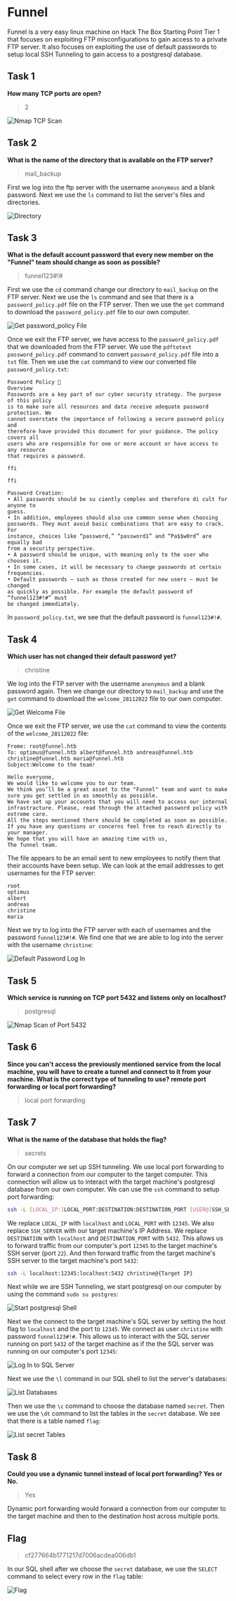 # Funnel

Funnel is a very easy linux machine on Hack The Box Starting Point Tier 1 that focuses on exploiting FTP misconfigurations to gain access to a private FTP server. It also focuses on exploiting the use of default passwords to setup local SSH Tunneling to gain access to a postgresql database.

## Task 1

**How many TCP ports are open?**

> 2

![Nmap TCP Scan](nmap.png)

## Task 2

**What is the name of the directory that is available on the FTP server?**

> mail_backup

First we log into the ftp server with the username `anonymous` and a blank password. Next we use the `ls` command to list the server's files and directories.

![Directory](directory.png)

## Task 3

**What is the default account password that every new member on the "Funnel" team should change as soon as possible?**

> funnel123#!#

First we use the `cd` command change our directory to `mail_backup` on the FTP server. Next we use the `ls` command and see that there is a `password_policy.pdf` file on the FTP server. Then we use the `get` command to download the `password_policy.pdf` file to our own computer.

![Get password_policy File](file_transfer.png)

Once we exit the FTP server, we have access to the `password_policy.pdf` that we downloaded from the FTP server. We use the `pdftotext password_policy.pdf` command to convert `password_policy.pdf` file into a `txt` file. Then we use the `cat` command to view our converted file `password_policy.txt`:

```
Password Policy 🔐
Overview
Passwords are a key part of our cyber security strategy. The purpose of this policy
is to make sure all resources and data receive adequate password protection. We
cannot overstate the importance of following a secure password policy and
therefore have provided this document for your guidance. The policy covers all
users who are responsible for one or more account or have access to any resource
that requires a password.

ffi

ffi

Password Creation:
• All passwords should be su ciently complex and therefore di cult for anyone to
guess.
• In addition, employees should also use common sense when choosing
passwords. They must avoid basic combinations that are easy to crack. For
instance, choices like “password,” “password1” and “Pa$$w0rd” are equally bad
from a security perspective.
• A password should be unique, with meaning only to the user who chooses it.
• In some cases, it will be necessary to change passwords at certain frequencies.
• Default passwords — such as those created for new users — must be changed
as quickly as possible. For example the default password of “funnel123#!#” must
be changed immediately.
```

In `password_policy.txt`, we see that the default password is `funnel123#!#`.

## Task 4

**Which user has not changed their default password yet?**

> christine

We log into the FTP server with the username `anonymous` and a blank password again. Then we change our directory to `mail_backup` and use the `get` command to download the `welcome_28112022` file to our own computer.

![Get Welcome File](file_transfer2.png)

Once we exit the FTP server, we use the `cat` command to view the contents of the `welcome_28112022` file:

```
Frome: root@funnel.htb
To: optimus@funnel.htb albert@funnel.htb andreas@funnel.htb christine@funnel.htb maria@funnel.htb
Subject:Welcome to the team!

Hello everyone,
We would like to welcome you to our team. 
We think you’ll be a great asset to the "Funnel" team and want to make sure you get settled in as smoothly as possible.
We have set up your accounts that you will need to access our internal infrastracture. Please, read through the attached password policy with extreme care.
All the steps mentioned there should be completed as soon as possible. If you have any questions or concerns feel free to reach directly to your manager. 
We hope that you will have an amazing time with us,
The funnel team.
```

The file appears to be an email sent to new employees to notify them that their accounts have been setup. We can look at the email addresses to get usernames for the FTP server:

```
root
optimus
albert
andreas
christine
maria
```

Next we try to log into the FTP server with each of usernames and the password `funnel123#!#`. We find one that we are able to log into the server with the username `christine`:

![Default Password Log In](default_password.png)

## Task 5

**Which service is running on TCP port 5432 and listens only on localhost?**

> postgresql

![Nmap Scan of Port 5432](nmap2.png)

## Task 6

**Since you can't access the previously mentioned service from the local machine, you will have to create a tunnel and connect to it from your machine. What is the correct type of tunneling to use? remote port forwarding or local port forwarding?**

> local port forwarding

## Task 7

**What is the name of the database that holds the flag?**

> secrets

On our computer we set up SSH tunneling. We use local port forwarding to forward a connection from our computer to the target computer. This connection will allow us to interact with the target machine's postgresql database from our own computer. We can use the `ssh` command to setup port forwarding:

```bash
ssh -L [LOCAL_IP:]LOCAL_PORT:DESTINATION:DESTINATION_PORT [USER@]SSH_SERVER
```

We replace `LOCAL_IP` with `localhost` and `LOCAL_PORT` with `12345`. We also replace `SSH_SERVER` with our target machine's IP Address. We replace `DESTINATION` with `localhost` and `DESTINATION_PORT` with `5432`. This allows us to forward traffic from our computer's port `12345` to the target machine's SSH server (port `22`). And then forward traffic from the target machine's SSH server to the target machine's port `5432`:

```bash
ssh -L localhost:12345:localhost:5432 christine@{Target IP}
```

Next while we are SSH Tunneling, we start postgresql on our computer by using the command `sudo su postgres`:

![Start postgresql Shell](postgres.png)

Next we the connect to the target machine's SQL server by setting the host flag to `localhost` and the port to `12345`. We connect as user `christine` with password `funnel123#!#`. This allows us to interact with the SQL server running on port `5432` of the target machine as if the the SQL server was running on our computer's port `12345`:

![Log In to SQL Server](psql_login.png)

Next we use the `\l` command in our SQL shell to list the server's databases:

![List Databases](dbs.png)

Then we use the `\c` command to choose the database named `secret`. Then we use the `\dt` command to list the tables in the `secret` database. We see that there is a table named `flag`:

![List secret Tables](table.png)

## Task 8

**Could you use a dynamic tunnel instead of local port forwarding? Yes or No.**

> Yes

Dynamic port forwarding would forward a connection from our computer to the target machine and then to the destination host across multiple ports.

## Flag

> cf277664b1771217d7006acdea006db1

In our SQL shell after we choose the `secret` database, we use the `SELECT` command to select every row in the `flag` table:

![Flag](flag.png)
